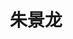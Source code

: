 ---
# Display name

title: 朱景龙
user_groups: ["Graduated Ph.D Students"]



organizations:
- name: 2012-2017 

Interests:
- Molecular Dynamics

---